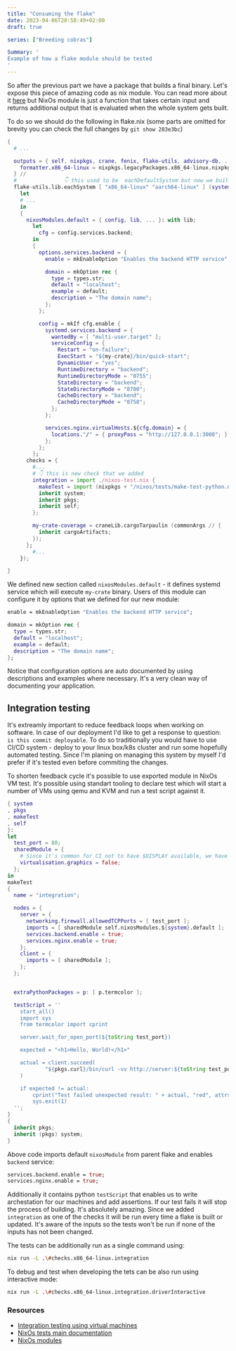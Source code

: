 ```yaml
---
title: "Consuming the flake"
date: 2023-04-06T20:58:49+02:00
draft: true

series: ["Breeding cobras"]

Summary: '
Example of how a flake module should be tested
'
---
```



So after the previous part we have a package that builds a final binary.
Let's expose this piece of amazing code as nix module.
You can read more about it [here](https://xeiaso.net/blog/nix-flakes-3-2022-04-07) but NixOs module is just a function that takes certain input and returns additional output that is evaluated
when the whole system gets built. 

To do so we should do the following in flake.nix (some parts are omitted for brevity you can check the full changes by `git show 283e3bc`)

```nix
{
  # ...

  outputs = { self, nixpkgs, crane, fenix, flake-utils, advisory-db, ... }: {
    formatter.x86_64-linux = nixpkgs.legacyPackages.x86_64-linux.nixpkgs-fmt;
  } //
  #               👇 this used to be  eachDefaultSystem but now we build only on linux!
  flake-utils.lib.eachSystem [ "x86_64-linux" "aarch64-linux" ] (system:
    let
    # ...
    in
    {
      nixosModules.default = { config, lib, ... }: with lib;
        let
          cfg = config.services.backend;
        in
        {
          options.services.backend = {
            enable = mkEnableOption "Enables the backend HTTP service";

            domain = mkOption rec {
              type = types.str;
              default = "localhost";
              example = default;
              description = "The domain name";
            };
          };

          config = mkIf cfg.enable {
            systemd.services.backend = {
              wantedBy = [ "multi-user.target" ];
              serviceConfig = {
                Restart = "on-failure";
                ExecStart = "${my-crate}/bin/quick-start";
                DynamicUser = "yes";
                RuntimeDirectory = "backend";
                RuntimeDirectoryMode = "0755";
                StateDirectory = "backend";
                StateDirectoryMode = "0700";
                CacheDirectory = "backend";
                CacheDirectoryMode = "0750";
              };
            };

            services.nginx.virtualHosts.${cfg.domain} = {
              locations."/" = { proxyPass = "http://127.0.0.1:3000"; };
            };
          };
        };
      checks = {
        #... 
        # 👇 this is new check that we added
        integration = import ./nixos-test.nix {
          makeTest = import (nixpkgs + "/nixos/tests/make-test-python.nix");
          inherit system;
          inherit pkgs;
          inherit self;
        };

        my-crate-coverage = craneLib.cargoTarpaulin (commonArgs // {
          inherit cargoArtifacts;
        });
      };
        #...
    });

}
```

We defined new section called `nixosModules.default` - it defines systemd service which will execute `my-crate` binary.
Users of this module can configure it by options that we defined for our new module:

```nix
enable = mkEnableOption "Enables the backend HTTP service";

domain = mkOption rec {
  type = types.str;
  default = "localhost";
  example = default;
  description = "The domain name";
};
```

Notice that configuration options are auto documented by using descriptions and examples where necessary. It's a very clean way of documenting your application.

## Integration testing

It's extreamly important to reduce feedback loops when working on software.
In case of our deployment I'd like to get a response to question: `is this commit deployable`.
To do so traditionally you would have to use CI/CD system - deploy to your linux box/k8s cluster and run some hopefully automated testing.
Since I'm planing on managing this system by myself I'd prefer if it's tested even before commiting the changes.


To shorten feedback cycle it's possible to use exported module in NixOs VM test.
It's possible using standart tooling to declare test which will start a number of VMs using qemu and KVM and run a test script against it.

```nix
{ system
, pkgs
, makeTest
, self
}:
let
  test_port = 80;
  sharedModule = {
    # Since it's common for CI not to have $DISPLAY available, we have to explicitly tell the tests "please don't expect any screen available"
    virtualisation.graphics = false;
  };
in
makeTest
{
  name = "integration";

  nodes = {
    server = {
      networking.firewall.allowedTCPPorts = [ test_port ];
      imports = [ sharedModule self.nixosModules.${system}.default ];
      services.backend.enable = true;
      services.nginx.enable = true;
    };
    client = {
      imports = [ sharedModule ];
    };
  };


  extraPythonPackages = p: [ p.termcolor ];

  testScript = ''
    start_all()
    import sys
    from termcolor import cprint

    server.wait_for_open_port(${toString test_port})

    expected = "<h1>Hello, World!</h1>"

    actual = client.succeed(
            "${pkgs.curl}/bin/curl -vv http://server:${toString test_port}"
    )

    if expected != actual:
        cprint("Test failed unexpected result: " + actual, "red", attrs=["bold"], file=sys.stderr)
        sys.exit(1)
  '';
}
{
  inherit pkgs;
  inherit (pkgs) system;
}
```


Above code imports default `nixosModule` from parent flake and enables `backend` service:

```nix
services.backend.enable = true;
services.nginx.enable = true;
```

Additionally it contains python `testScript` that enables us to write archestation for our machines and add assertions.
If our test fails it will stop the process of building. It's absolutely amazing.
Since we added `integration` as one of the checks it will be run every time a flake is built or updated.
It's aware of the inputs so the tests won't be run if none of the inputs has not been changed.

The tests can be additionally run as a single command using:

```bash
nix run -L .\#checks.x86_64-linux.integration
```

To debug and test when developing the tets can be also run using interactive mode:

```bash
nix run -L .\#checks.x86_64-linux.integration.driverInteractive
```

### Resources

- [Integration testing using virtual machines](https://nix.dev/tutorials/integration-testing-using-virtual-machines)
- [NixOs tests main documentation](https://nixos.org/manual/nixos/stable/index.html#sec-nixos-tests)
- [NixOs modules](https://nixos.wiki/wiki/NixOS_modules)
